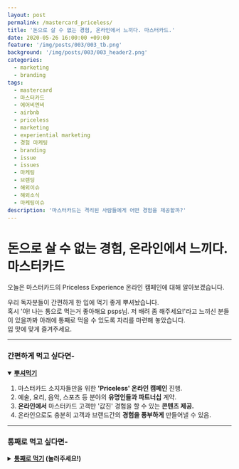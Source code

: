 ```yaml
---
layout: post
permalink: /mastercard_priceless/
title: '돈으로 살 수 없는 경험, 온라인에서 느끼다. 마스터카드.'
date: 2020-05-26 16:00:00 +09:00
feature: '/img/posts/003/003_tb.png'
background: '/img/posts/003/003_header2.png'
categories:
  - marketing
  - branding
tags:
  - mastercard
  - 마스터카드
  - 에어비엔비
  - airbnb
  - priceless
  - marketing
  - experiential marketing
  - 경험 마케팅
  - branding
  - issue
  - issues
  - 마케팅
  - 브랜딩
  - 해외이슈
  - 해외소식
  - 마케팅이슈
description: '마스터카드는 격리된 사람들에게 어떤 경험을 제공할까?'
---
```


# 돈으로 살 수 없는 경험, 온라인에서 느끼다. 마스터카드

오늘은 마스터카드의 Priceless Experience 온라인 캠페인에 대해 알아보겠습니다.

우리 독자분들이 간편하게 한 입에 먹기 좋게 뿌셔놨습니다.<br>
혹시 '아! 나는 통으로 먹는거 좋아해요 psps님. 저 배려 좀 해주세요!'라고 느끼신 분들이 있을까봐 아래에 통째로 먹을 수 있도록 자리를 마련해 놓았습니다.<br>
입 맛에 맞게 즐겨주세요.
<hr class = 'hr_img'>

### 간편하게 먹고 싶다면-

<details open>
<summary><strong><u>뿌셔먹기</u></strong></summary>
<div markdown = "1">

1. 마스터카드 소지자들만을 위한 **'Priceless' 온라인 캠페인** 진행.
2. 예술, 요리, 음악, 스포츠 등 분야의 **유명인들과 파트너십** 계약.
3. **온라인에서** 마스터카드 고객만 '값진' 경험을 할 수 있는 **콘텐츠 제공.**
4. 온라인으로도 충분히 고객과 브랜드간의 **경험을 풍부하게** 만들어낼 수 있음.
</div>
</details>
<hr class = 'hr_img'>

### 통째로 먹고 싶다면-

<details>
<summary><strong><u>통째로 먹기</u> (눌러주세요!)</strong></summary>
<div markdown = "1">
<br>

우리나라 은행에서 체크/신용 카드를 발급받을 때 해외구매를 가능하게 해주는 브랜드가 있죠. 가장 유명한 건 바로 VISA와 mastercard.

![비자_마스터카드_로고](/img/posts/003/visa_mastercard.png)


이 중 mastercard가 전염병의 시대에 어떤 마케팅을 펼치고 있는 중인지 최근 행보를 알아볼겁니다.



## 마스터카드

마스터카드의 공식 명칭은 마스터카드 월드와이드. 전 세계 금융기관, 기업, 카드 소지자 및 가맹점 사이에서 중요한 경제적 연결고리를 제공하는 다국적 기업입니다(*출처: 위키백과*) 우리나라 카드로 해외 결제를 가능하게 해준 브랜드죠. 마스터카드는 1997년에 Pricessless 캠페인을 시작하여 지금까지도 같은 메세지를 전달하고 있습니다.

<img src = '/img/posts/003/priceless_ex.png' class = 'img_center img_small_to_full' alt = '마스터카드가 선보이는 Digital Priceless Experience'>

마스터카드가 5월 19일 보도자료로 낸 기사에 따르면 카밀라 카베요가 마스터카드의 Digital Pricesless Experiences 캠페인에 함께한다고 합니다. 이전과 다른 점은 'Digital'이 추가됐다는 건데요. Priceless 캠페인이 뭐고 왜 디지털이 추가 됐는지 보겠습니다.

*****

## The Priceless 1st 광고

Priceless란 값을 매길 수 없을 정도로 귀하고 값지다 라는 뜻의 단어입니다. 앞으로도 계속 나오니 기억해주세요.

1997년에 만들어진 30초짜리 마스터카드의 첫번째 Priceless 광고를 보겠습니다.

<iframe alt = '마스터카드 첫번째 priceless 광고' width="630" height="354" src="https://www.youtube.com/embed/Q_6stXKGuHo" frameborder="0" allow="accelerometer; autoplay; encrypted-media; gyroscope; picture-in-picture" allowfullscreen></iframe>



mastercard의 Priceless광고들을 보면 물건들에게는 값을 매기지만 값을 매길 수 없는 것들이 등장합니다.

![아빠와 아들](/img/posts/003/father_n_son.png)

모처럼 야구장에 가서 즐기는 아버지와 아들 사이의 'real conversation'이 **'Priceless'**라 정의합니다. 그리고 나오는 카피:

![첫번째 카피](/img/posts/003/copy1.png)

> "there are some things money can't buy. "
>
> "돈으로 살 수 없는 것들이 있습니다."

![두번째 카피](/img/posts/003/copy2.png)

>"for everything else there's MasterCard"
>
>"그 외 모든 것들은 마스터카드로 가능하죠"

다른 광고에서는 애인과 헤어지고 멋진 드레스와 악세사리를 사서 아주 멋지게 꾸미고 파티에 갔더니 만난 남친의 벙찐 표정

![전남친의 벙찐 표정](/img/posts/003/ex_face.png)을 보는 것과 같은 아주 **'Priceless한 경험'**을 보여줍니다. 보는 사람으로 하여금 그 값진 경험 뒤엔 마스터카드가 있었음을 보여주며 **"값진 경험 = 마스터카드"** 라는 공식이 머리 속에 그려지도록 하기 위한 광고라 생각됩니다.

여기에 Priceless 캠페인을 만들어 유명 인사들을 직접 만나 엔터테인먼트, 아트, 스포츠, 요리, 여행, 쇼핑 등을 함께 경험할 수 있는 기회를 제공했었습니다. 하지만 이번 달엔 전염병이 도는 바람에 오프라인 행사를 기획할 수가 없습니다. 그래서 상황에 맞게 **Digital** Priceless Experience 캠페인을 진행하고 있습니다. 디지털이 생겼으니 뭘 의미하겠습니까? **오프라인 캠페인을 온라인**으로 바꾸어서 진행하겠다는 것이죠.

<hr class = 'hr_img'>

## 마스터카드의 새로운 경험 마케팅 전략

![이벤트 참여 셀레브리티 라인업](/img/posts/003/digital_priceless_ex.png)

돈으로 살 수 없는 경험을 온라인에서도 느낄 수 있도록 고안한 **콘텐츠는 스트리밍 서비스**입니다. 스트리밍을 하는 유명인들의 라인업이 굉장한데요. 하바나 우나나 카밀라 카베요, 프로 테니스 선수 오사카 나오미, 프로 골퍼  아니카 소랜스탬, 남아공 럭비 선수 하바나 브라이언, 그 외 요리, 스포츠, 요가 등의 분야에서 유명인들의 스트리밍 서비스를 선보일 예정입니다.

그냥 일반적인 온라인 라이브 스트리밍 아니냐 하겠지만 그렇지 않습니다. 카밀라 카베요는 지금까지 무대에서 한번도 선보인 적 없는 비공개 음악을 라이브 스트리밍 때 들려줄 계획이라 합니다. 카밀라의 팬이라면 놓칠 수 없는 기회겠죠. 그리고 두바이와 시드니 오페라하우스의 무대 뒷편을 투어할 수 있는 세션도 있고 소믈리에 Belinda Chang과 궁극의 온라인 파티를 즐기는 방법에 대해서도 배울 수 있습니다.

<hr class = 'hr_img'>

## 누구나 참여 가능?

이 같은 마스터카드의 'Priceless' 경험에는 한 가지 조건이 있습니다.

![마스터카드 카드](/img/posts/003/mastercard.jpg)

> 출처: [mastercard](https://newsroom.mastercard.com/2017/10/19/no-more-signing-on-the-dotted-line/)

**마스터카드 카드를 소유** 하고 있어야하죠. 수수료로 먹고 사는 카드사들에게는 카드를 사용하는 고객들을 많이 확보해야 하는데 다수의 팬층을 가진 유명인들과 파트너십을 맺어 고객흡수 효과를 볼 수 있습니다. 오프라인 행사와 다르게 공간의 제약 없이 언제 어디서나 접근할 수 있는 온라인 환경에 맞춰진 이벤트다 보니 더욱 더 많은 잠재고객들이 마스터카드를 주머니 속에 넣어두고 다닐 거라 생각합니다.

Priceless 캠페인은 레스토랑, 프라이빗 콘서트, 유명인과의 만남 등 고객들이 브랜드의 라이프 스타일을 담은 경험들을 즐길 수 있도록 해줍니다. 이번 디지털 버전의 캠페인은 전염병 시대를 잘 넘길 수 있도록 고객들과 관계를 맺으며 이전의 캠페인 경험을 그대로 온라인으로 옮겨냈습니다. 집 밖을 나서지 않는 고객들과 접점을 만들기 위해 노력하는 마스터카드의 경험 마케팅은 전염병이 가라앉고 사람들이 다시 활동 하는 시점에 빛을 볼 것입니다.

<hr class = 'hr_img'>

## 에어비엔비 경험 마케팅

온라인 경험 마케팅을 펼치고 있는 Airbnb도 잠깐 살펴보면, women-first 데이팅 앱 Bumble과 협업하여 격리된 사람들에게 가상 데이트를 할 수 있도록 기회를 마련했습니다.

![화상채팅으로 즐기는 홈파티](/img/posts/003/airbnb_bumble.jpg)

> 출처: [에어비엔비](https://news.airbnb.com/airbnb-and-bumble-make-first-dates-more-fun-with-online-experiences/)

와인 테이스팅, 요리 클래스, 가상 투어, 방 탈출, 음악 감상 등을 경험할 수 있습니다.

*Bumble은 다른 데이팅 앱과는 다르게 women-first, 이성 간에 첫 연락을 하는 사람은 무조건 여성으로 한정 지은 데이팅 앱입니다.

<hr class = 'hr_img'>

## 마무리

오프라인의 경험이 온라인으로 옮겨가는 요즘, VR이 대세가 되는 세상을 연결하는 다리가 만들어지는 과정인 것 같네요.

지금까지, 세상 마케팅 이슈를 뿌시고 다니는 PSPS였습니다.

[다음 포스트: 전염병 이전으로 돌아가지 말자](/durex_letsnotgobacktonormal)
</div>
</details>
